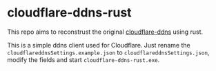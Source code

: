 # cloudflare-ddns-rust

This repo aims to reconstrust the original [cloudflare-ddns](https://github.com/un-lock-able/cloudflare-ddns) using rust.

This is a simple ddns client used for Cloudflare. Just rename the `cloudflareddnsSettings.example.json`
to `cloudflareddnsSettings.json`, modify the fields and start `cloudflare-ddns-rust.exe`.
